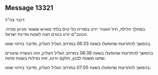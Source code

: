 ## Message 13321

דובר צה"ל:

במהלך הלילה, חיל האוויר יירט בסוריה כלי טיס בלתי מאויש ששוגר מכיוון מזרח.
הכטב"ם יורט בטרם חצה לשטח מדינת ישראל.

בהמשך להתרעות שהופעלו בשעה 06:33 במרחב הגליל העליון, מדובר בזיהוי שווא.

בהמשך להתרעות שהופעלו בשעה 06:39 במרחב הגליל העליון, זוהו כעשרה שיגורים שחצו משטח לבנון, חלקם יורטו, זוהו נפילות בשטח פתוח.

בהמשך להתרעות שהופעלו בשעה 07:05 במרחב הגליל העליון, מדובר בזיהוי שווא.


